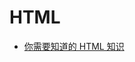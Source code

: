 # HTML

- [你需要知道的 HTML 知识](https://juejin.im/post/5e09d52c51882549333fbed6?utm_source=gold_browser_extension)

